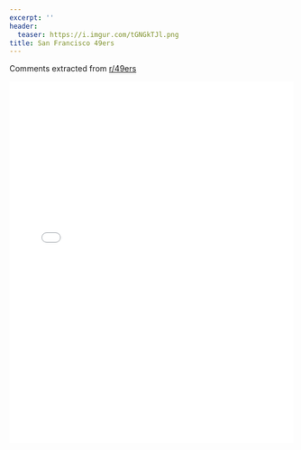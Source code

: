 ```yaml
---
excerpt: ''
header:
  teaser: https://i.imgur.com/tGNGkTJl.png
title: San Francisco 49ers
---
```


Comments extracted from [r/49ers](https://reddit.com/r/49ers)
<iframe id="igraph" scrolling="no" style="border:none;" seamless="seamless" src="/plots/NFL/SFO.html" height="640" width="100%"></iframe>